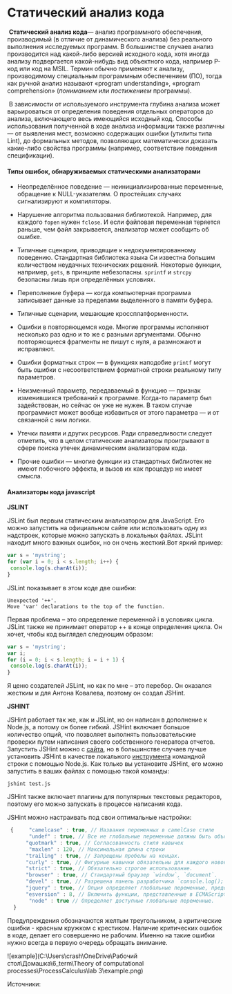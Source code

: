 # Статический анализ кода



​	**Статический анализ кода**— анализ программного обеспечения, производимый (в отличие от динамического анализа) без реального выполнения исследуемых программ. В большинстве случаев анализ производится над какой-либо версией исходного кода, хотя иногда анализу подвергается какой-нибудь вид объектного кода, например P-код или код на MSIL. Термин обычно применяют к анализу, производимому специальным программным обеспечением (ПО), тогда как ручной анализ называют «program understanding», «program comprehension» (*пониманием* или *постижением* программы).

​	В зависимости от используемого инструмента глубина анализа может варьироваться от определения поведения отдельных операторов до анализа, включающего весь имеющийся исходный код. Способы использования полученной в ходе анализа информации также различны — от выявления мест, возможно содержащих ошибки (утилиты типа Lint), до формальных методов, позволяющих математически доказать какие-либо свойства программы (например, соответствие поведения спецификации).

#### Типы ошибок, обнаруживаемых статическими анализаторами

- Неопределённое поведение — неинициализированные переменные, обращение к NULL-указателям. О простейших случаях сигнализируют и компиляторы.
- Нарушение алгоритма пользования библиотекой. Например, для каждого `fopen` нужен `fclose`. И если файловая переменная теряется раньше, чем файл закрывается, анализатор может сообщить об ошибке.
- Типичные сценарии, приводящие к недокументированному поведению. Стандартная библиотека языка Си известна большим количеством неудачных технических решений. Некоторые функции, например, `gets`, в принципе небезопасны. `sprintf` и `strcpy` безопасны лишь при определённых условиях.
- Переполнение буфера — когда компьютерная программа записывает данные за пределами выделенного в памяти буфера.

- Типичные сценарии, мешающие кроссплатформенности.
- Ошибки в повторяющемся коде. Многие программы исполняют несколько раз одно и то же с разными аргументами. Обычно повторяющиеся фрагменты не пишут с нуля, а размножают и исправляют.
- Ошибки форматных строк — в функциях наподобие `printf` могут быть ошибки с несоответствием форматной строки реальному типу параметров.
- Неизменный параметр, передаваемый в функцию — признак изменившихся требований к программе. Когда-то параметр был задействован, но сейчас он уже не нужен. В таком случае программист может вообще избавиться от этого параметра — и от связанной с ним логики.
- Утечки памяти и других ресурсов. Ради справедливости следует отметить, что в целом статические анализаторы проигрывают в сфере поиска утечек динамическим анализаторам кода.
- Прочие ошибки — многие функции из стандартных библиотек не имеют побочного эффекта, и вызов их как процедур не имеет смысла.



#### Анализаторы кода javascript

**JSLINT**

JSLint был первым статическим анализатором для JavaScript. Его можно запустить на официальном сайте или использовать одну из надстроек, которые можно запускать в локальных файлах. JSLint находит много важных ошибок, но он очень жесткий.Вот яркий пример:



```javascript
var s = 'mystring';
for (var i = 0; i < s.length; i++) {
 console.log(s.charAt(i));
}
```



JSLint показывает в этом коде две ошибки:



```
Unexpected '++'.
Move 'var' declarations to the top of the function.
```



Первая проблема – это определение переменной i в условиях цикла. JSLint также не принимает оператор ++ в конце определения цикла. Он хочет, чтобы код выглядел следующим образом:



```javascript
var s = 'mystring';
var i;
for (i = 0; i < s.length; i = i + 1) {
 console.log(s.charAt(i));
}
```



Я ценю создателей JSLint, но как по мне – это перебор. Он оказался жестким и для Антона Ковалева, поэтому он создал JSHint.

**JSHINT**

JSHint работает так же, как и JSLint, но он написан в дополнение к Node.js, а потому он более гибкий. JSHint включает большое количество опций, что позволяет выполнять пользовательские проверки путем написания своего собственного генератора отчетов.
Запустить JSHint можно с [сайта](http://jshint.com/), но в большинстве случаев лучше установить JSHint в качестве локального [инструмента](http://jshint.com/install/) командной строки с помощью Node.js. Как только вы установите JSHint, его можно запустить в ваших файлах с помощью такой команды:



```
jshint test.js
```



JSHint также включает плагины для популярных текстовых редакторов, поэтому его можно запускать в процессе написания кода.

JSHint можно настраивать под свои оптимальные настройки:

```javascript
 {     "camelcase" : true, // Названия переменных в camelCase стиле
       "undef" : true, // Все не глобальные переменные должны быть объявлены до их использования.
      "quotmark" : true, // Согласованность стиля кавычек
       "maxlen" : 120, // Максимальная длина строки
      "trailing" : true, // Запрещены пробелы на концах.
      "curly" : true, // Фигурные кавычки обязательны для каждого нового блока или области.
      "strict" : true, // Обязательно строгое использование.
      "browser" : true, // Стандартный браузер `window`, `document`.
      "devel" : true, // Разрешена панель разработчика `console.log();`.
      "jquery" : true, // Опция определяет глобальные переменные, предоставляемые библиотекой jQuery.
      "esversion" : 8, // Включить функции, представленные в ECMAScript 8.
       "node" : true // Определяет доступные глобальные переменные.
  }  
```



Предупреждения обозначаются желтым треугольником, а критические ошибки - красным кружком с крестиком. Наличие критических ошибок в коде, делает его совершенно не рабочим. Именно на такие ошибки нужно всегда в первую очередь обращать внимание.

![example](C:\Users\crash\OneDrive\Рабочий стол\Домашка\6_term\Theory of computational processes\ProcessCalculus\lab 3\example.png)

Источники:

[wiki]: https://ru.wikipedia.org/wiki/%D0%A1%D1%82%D0%B0%D1%82%D0%B8%D1%87%D0%B5%D1%81%D0%BA%D0%B8%D0%B9_%D0%B0%D0%BD%D0%B0%D0%BB%D0%B8%D0%B7_%D0%BA%D0%BE%D0%B4%D0%B0
[habr]: https://habr.com/ru/company/paysto/blog/251277/
[8d9]: https://8d9.ru/program/jshint

